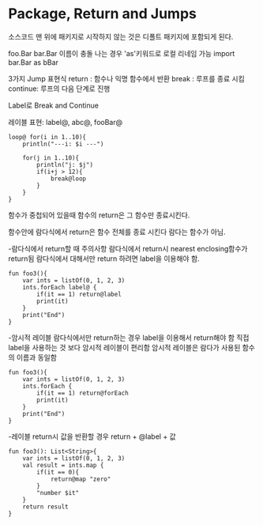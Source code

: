 # Package, Return and Jumps

소스코드 맨 위에 패키지로 시작하지 않는 것은 디폴트 패키지에 포함되게 된다.

foo.Bar
bar.Bar 이름이 충돌 나는 경우 'as'키워드로 로컬 리네임 가능
import bar.Bar as bBar

3가지 Jump 표현식
return : 함수나 익명 함수에서 반환
break : 루프를 종료 시킴
continue: 루프의 다음 단계로 진행

Label로 Break and Continue

레이블 표현: label@, abc@, fooBar@

```
loop@ for(i in 1..10){
	println("---i: $i ---")
    
    for(j in 1..10){
    	println("j: $j")
        if(i+j > 12){
        	break@loop
        }
    }
}
```

함수가 중첩되어 있을때 함수의 return은 그 함수만 종료시킨다.

함수안에 람다식에서 return은 함수 전체를 종료 시킨다
람다는 함수가 아님.

-람다식에서 return할 때 주의사항
람다식에서 return시 nearest enclosing함수가 return됨
람다식에서 대해서만 return 하려면 label을 이용해야 함.

```
fun foo3(){
	var ints = listOf(0, 1, 2, 3)
    ints.forEach label@ {
    	if(it == 1) return@label
        print(it)
    }
    print("End")
}
```

-암시적 레이블
람다식에서만 return하는 경우 label을 이용해서 return해야 함
직접 label을 사용하는 것 보다 암시적 레이블이 편리함
암시적 레이블은 람다가 사용된 함수의 이름과 동일함

```
fun foo3(){
	var ints = listOf(0, 1, 2, 3)
    ints.forEach {
    	if(it == 1) return@forEach
        print(it)
    }
    print("End")
}
```

-레이블 return시 값을 반환할 경우
return + @label + 값

```
fun foo3(): List<String>{
	var ints = listOf(0, 1, 2, 3)
    val result = ints.map {
    	if(it == 0){
        	return@map "zero"
        } 
        "number $it"
    }
    return result
}

```